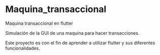 # Maquina_transaccional
Maquina transaccional en flutter

Simulación de la GUI de una maquina para hacer transacciones.

Este proyecto es con el fin de aprender a utilizar flutter y sus diferentes funcionalidades.
